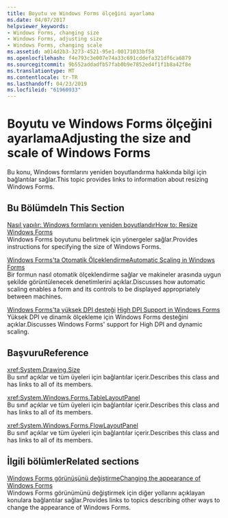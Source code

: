 ```yaml
---
title: Boyutu ve Windows Forms ölçeğini ayarlama
ms.date: 04/07/2017
helpviewer_keywords:
- Windows Forms, changing size
- Windows Forms, adjusting size
- Windows Forms, changing scale
ms.assetid: a014d2b3-3273-4521-95e1-00171033bf58
ms.openlocfilehash: f4e793c3e007e74a33c691cddefa321df6ca6879
ms.sourcegitcommit: 9b552addadfb57fab0b9e7852ed4f1f1b8a42f8e
ms.translationtype: MT
ms.contentlocale: tr-TR
ms.lasthandoff: 04/23/2019
ms.locfileid: "61960933"
---
```

# <a name="adjusting-the-size-and-scale-of-windows-forms"></a><span data-ttu-id="69c2c-102">Boyutu ve Windows Forms ölçeğini ayarlama</span><span class="sxs-lookup"><span data-stu-id="69c2c-102">Adjusting the size and scale of Windows Forms</span></span>
<span data-ttu-id="69c2c-103">Bu konu, Windows formlarını yeniden boyutlandırma hakkında bilgi için bağlantılar sağlar.</span><span class="sxs-lookup"><span data-stu-id="69c2c-103">This topic provides links to information about resizing Windows Forms.</span></span>  
  
## <a name="in-this-section"></a><span data-ttu-id="69c2c-104">Bu Bölümde</span><span class="sxs-lookup"><span data-stu-id="69c2c-104">In This Section</span></span>  
 [<span data-ttu-id="69c2c-105">Nasıl yapılır: Windows formlarını yeniden boyutlandır</span><span class="sxs-lookup"><span data-stu-id="69c2c-105">How to: Resize Windows Forms</span></span>](~/docs/framework/winforms/how-to-resize-windows-forms.md)  
 <span data-ttu-id="69c2c-106">Windows Forms boyutunu belirtmek için yönergeler sağlar.</span><span class="sxs-lookup"><span data-stu-id="69c2c-106">Provides instructions for specifying the size of Windows Forms.</span></span>  
  
 [<span data-ttu-id="69c2c-107">Windows Forms'ta Otomatik Ölçeklendirme</span><span class="sxs-lookup"><span data-stu-id="69c2c-107">Automatic Scaling in Windows Forms</span></span>](~/docs/framework/winforms/automatic-scaling-in-windows-forms.md)  
 <span data-ttu-id="69c2c-108">Bir formun nasıl otomatik ölçeklendirme sağlar ve makineler arasında uygun şekilde görüntülenecek denetimlerini açıklar.</span><span class="sxs-lookup"><span data-stu-id="69c2c-108">Discusses how automatic scaling enables a form and its controls to be displayed appropriately between machines.</span></span>  
  
 <span data-ttu-id="69c2c-109">[Windows Forms'ta yüksek DPI desteği](high-dpi-support-in-windows-forms.md)  </span><span class="sxs-lookup"><span data-stu-id="69c2c-109">[High DPI Support in Windows Forms](high-dpi-support-in-windows-forms.md)  </span></span>  
 <span data-ttu-id="69c2c-110">Yüksek DPI ve dinamik ölçekleme için Windows Forms desteğini açıklar.</span><span class="sxs-lookup"><span data-stu-id="69c2c-110">Discusses Windows Forms' support for High DPI and dynamic scaling.</span></span> 
  
## <a name="reference"></a><span data-ttu-id="69c2c-111">Başvuru</span><span class="sxs-lookup"><span data-stu-id="69c2c-111">Reference</span></span>  
 <xref:System.Drawing.Size>  
 <span data-ttu-id="69c2c-112">Bu sınıf açıklar ve tüm üyeleri için bağlantılar içerir.</span><span class="sxs-lookup"><span data-stu-id="69c2c-112">Describes this class and has links to all of its members.</span></span>  
  
 <xref:System.Windows.Forms.TableLayoutPanel>  
 <span data-ttu-id="69c2c-113">Bu sınıf açıklar ve tüm üyeleri için bağlantılar içerir.</span><span class="sxs-lookup"><span data-stu-id="69c2c-113">Describes this class and has links to all of its members.</span></span>  
  
 <xref:System.Windows.Forms.FlowLayoutPanel>  
 <span data-ttu-id="69c2c-114">Bu sınıf açıklar ve tüm üyeleri için bağlantılar içerir.</span><span class="sxs-lookup"><span data-stu-id="69c2c-114">Describes this class and has links to all of its members.</span></span>  
  
## <a name="related-sections"></a><span data-ttu-id="69c2c-115">İlgili bölümler</span><span class="sxs-lookup"><span data-stu-id="69c2c-115">Related sections</span></span>  
 [<span data-ttu-id="69c2c-116">Windows Forms görünüşünü değiştirme</span><span class="sxs-lookup"><span data-stu-id="69c2c-116">Changing the appearance of Windows Forms</span></span>](~/docs/framework/winforms/changing-the-appearance-of-windows-forms.md)  
 <span data-ttu-id="69c2c-117">Windows Forms görünümünü değiştirmek için diğer yollarını açıklayan konulara bağlantılar sağlar.</span><span class="sxs-lookup"><span data-stu-id="69c2c-117">Provides links to topics describing other ways to change the appearance of Windows Forms.</span></span>

